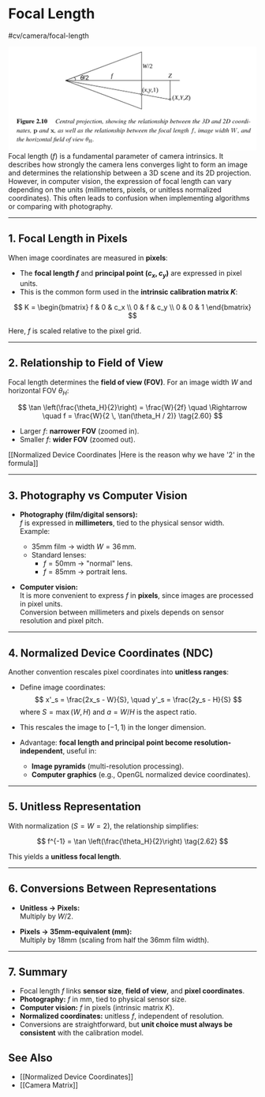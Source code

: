 # Focal Length
 #cv/camera/focal-length

![Focal Length](./attachments/focal-length.png)
Focal length ($f$) is a fundamental parameter of camera intrinsics. 
It describes how strongly the camera lens converges light to form an image and determines the relationship between a 3D scene and its 2D projection. 
However, in computer vision, the expression of focal length can vary depending on the units (millimeters, pixels, or unitless normalized coordinates). 
This often leads to confusion when implementing algorithms or comparing with photography.

---
## 1. Focal Length in Pixels

When image coordinates are measured in **pixels**:

- The **focal length $f$** and **principal point $(c_x, c_y)$** are expressed in pixel units.  
- This is the common form used in the **intrinsic calibration matrix $K$**:

$$
K =
\begin{bmatrix}
f & 0 & c_x \\
0 & f & c_y \\
0 & 0 & 1
\end{bmatrix}
$$

Here, $f$ is scaled relative to the pixel grid.

---
## 2. Relationship to Field of View

Focal length determines the **field of view (FOV)**. For an image width $W$ and horizontal FOV $\theta_H$:

$$
\tan \left(\frac{\theta_H}{2}\right) = \frac{W}{2f}
\quad \Rightarrow \quad
f = \frac{W}{2 \, \tan(\theta_H / 2)}
\tag{2.60}
$$

- Larger $f$: **narrower FOV** (zoomed in).  
- Smaller $f$: **wider FOV** (zoomed out).

[[Normalized Device Coordinates |Here is the reason why we have '2' in the formula]]

---
## 3. Photography vs Computer Vision

- **Photography (film/digital sensors):**  
  $f$ is expressed in **millimeters**, tied to the physical sensor width.  
  Example:  
  - 35mm film → width $W = 36\,$mm.  
  - Standard lenses:  
    - $f=50$mm → "normal" lens.  
    - $f=85$mm → portrait lens.  

- **Computer vision:**  
  It is more convenient to express $f$ in **pixels**, since images are processed in pixel units.  
  Conversion between millimeters and pixels depends on sensor resolution and pixel pitch.

---
## 4. Normalized Device Coordinates (NDC)

Another convention rescales pixel coordinates into **unitless ranges**:

- Define image coordinates:  
  $$
  x'_s = \frac{2x_s - W}{S}, \quad 
  y'_s = \frac{2y_s - H}{S}
  $$
  where $S = \max(W, H)$ and $a = W/H$ is the aspect ratio.

- This rescales the image to $[-1, 1)$ in the longer dimension.  
- Advantage: **focal length and principal point become resolution-independent**, useful in:
  - **Image pyramids** (multi-resolution processing).  
  - **Computer graphics** (e.g., OpenGL normalized device coordinates).

---
## 5. Unitless Representation

With normalization ($S=W=2$), the relationship simplifies:

$$
f^{-1} = \tan \left(\frac{\theta_H}{2}\right)
\tag{2.62}
$$

This yields a **unitless focal length**.  

---
## 6. Conversions Between Representations

- **Unitless $\to$ Pixels:**  
  Multiply by $W/2$.  

- **Pixels $\to$ 35mm-equivalent (mm):**  
  Multiply by 18mm (scaling from half the 36mm film width).  

---
## 7. Summary

- Focal length $f$ links **sensor size**, **field of view**, and **pixel coordinates**.  
- **Photography:** $f$ in mm, tied to physical sensor size.  
- **Computer vision:** $f$ in pixels (intrinsic matrix $K$).  
- **Normalized coordinates:** unitless $f$, independent of resolution.  
- Conversions are straightforward, but **unit choice must always be consistent** with the calibration model.

## See Also
- [[Normalized Device Coordinates]]
- [[Camera Matrix]]